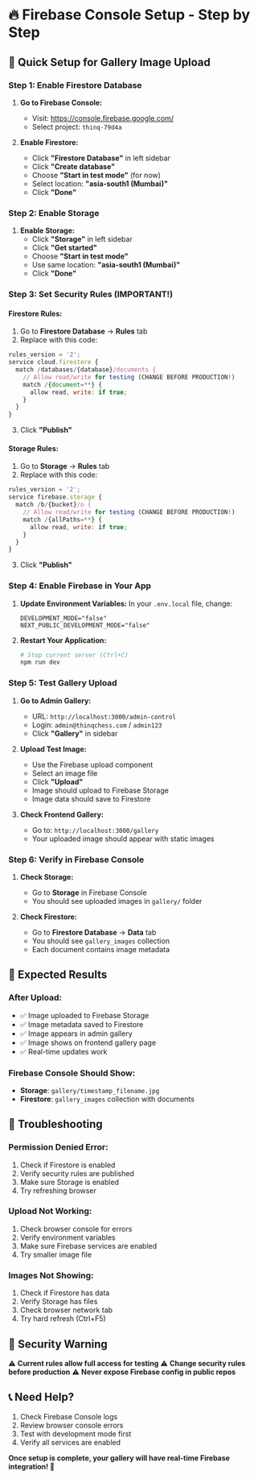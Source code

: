 # 🔥 Firebase Console Setup - Step by Step

## 🚀 Quick Setup for Gallery Image Upload

### Step 1: Enable Firestore Database

1. **Go to Firebase Console:**
   - Visit: https://console.firebase.google.com/
   - Select project: `thinq-79d4a`

2. **Enable Firestore:**
   - Click **"Firestore Database"** in left sidebar
   - Click **"Create database"**
   - Choose **"Start in test mode"** (for now)
   - Select location: **"asia-south1 (Mumbai)"**
   - Click **"Done"**

### Step 2: Enable Storage

1. **Enable Storage:**
   - Click **"Storage"** in left sidebar
   - Click **"Get started"**
   - Choose **"Start in test mode"**
   - Use same location: **"asia-south1 (Mumbai)"**
   - Click **"Done"**

### Step 3: Set Security Rules (IMPORTANT!)

#### Firestore Rules:
1. Go to **Firestore Database** → **Rules** tab
2. Replace with this code:

```javascript
rules_version = '2';
service cloud.firestore {
  match /databases/{database}/documents {
    // Allow read/write for testing (CHANGE BEFORE PRODUCTION!)
    match /{document=**} {
      allow read, write: if true;
    }
  }
}
```

3. Click **"Publish"**

#### Storage Rules:
1. Go to **Storage** → **Rules** tab
2. Replace with this code:

```javascript
rules_version = '2';
service firebase.storage {
  match /b/{bucket}/o {
    // Allow read/write for testing (CHANGE BEFORE PRODUCTION!)
    match /{allPaths=**} {
      allow read, write: if true;
    }
  }
}
```

3. Click **"Publish"**

### Step 4: Enable Firebase in Your App

1. **Update Environment Variables:**
   In your `.env.local` file, change:
   ```env
   DEVELOPMENT_MODE="false"
   NEXT_PUBLIC_DEVELOPMENT_MODE="false"
   ```

2. **Restart Your Application:**
   ```bash
   # Stop current server (Ctrl+C)
   npm run dev
   ```

### Step 5: Test Gallery Upload

1. **Go to Admin Gallery:**
   - URL: `http://localhost:3000/admin-control`
   - Login: `admin@thinqchess.com` / `admin123`
   - Click **"Gallery"** in sidebar

2. **Upload Test Image:**
   - Use the Firebase upload component
   - Select an image file
   - Click **"Upload"**
   - Image should upload to Firebase Storage
   - Image data should save to Firestore

3. **Check Frontend Gallery:**
   - Go to: `http://localhost:3000/gallery`
   - Your uploaded image should appear with static images

### Step 6: Verify in Firebase Console

1. **Check Storage:**
   - Go to **Storage** in Firebase Console
   - You should see uploaded images in `gallery/` folder

2. **Check Firestore:**
   - Go to **Firestore Database** → **Data** tab
   - You should see `gallery_images` collection
   - Each document contains image metadata

## 🎯 Expected Results

### After Upload:
- ✅ Image uploaded to Firebase Storage
- ✅ Image metadata saved to Firestore
- ✅ Image appears in admin gallery
- ✅ Image shows on frontend gallery page
- ✅ Real-time updates work

### Firebase Console Should Show:
- **Storage**: `gallery/timestamp_filename.jpg`
- **Firestore**: `gallery_images` collection with documents

## 🔧 Troubleshooting

### Permission Denied Error:
1. Check if Firestore is enabled
2. Verify security rules are published
3. Make sure Storage is enabled
4. Try refreshing browser

### Upload Not Working:
1. Check browser console for errors
2. Verify environment variables
3. Make sure Firebase services are enabled
4. Try smaller image file

### Images Not Showing:
1. Check if Firestore has data
2. Verify Storage has files
3. Check browser network tab
4. Try hard refresh (Ctrl+F5)

## 🚨 Security Warning

⚠️ **Current rules allow full access for testing**
⚠️ **Change security rules before production**
⚠️ **Never expose Firebase config in public repos**

## 📞 Need Help?

1. Check Firebase Console logs
2. Review browser console errors
3. Test with development mode first
4. Verify all services are enabled

**Once setup is complete, your gallery will have real-time Firebase integration! 🚀**
